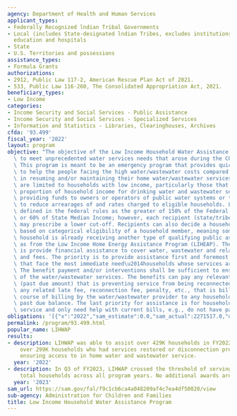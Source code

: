 ```yaml
---
agency: Department of Health and Human Services
applicant_types:
- Federally Recognized lndian Tribal Governments
- Local (includes State-designated lndian Tribes, excludes institutions of higher
  education and hospitals
- State
- U.S. Territories and possessions
assistance_types:
- Formula Grants
authorizations:
- 2912, Public Law 117-2, American Rescue Plan Act of 2021.
- 533, Public Law 116-260, The Consolidated Appropriation Act, 2021.
beneficiary_types:
- Low Income
categories:
- Income Security and Social Services - Public Assistance
- Income Security and Social Services - Specialized Services
- Information and Statistics - Libraries, Clearinghouses, Archives
cfda: '93.499'
fiscal_year: '2022'
layout: program
objective: "The objective of the Low Income Household Water Assistance program is\
  \ to meet unprecedented water services needs that arose during the COVID-19 pandemic.\
  \ This program is meant to be an emergency program that provides quick intervention\
  \ to help the people facing the high water/wastewater costs compared to their income\
  \ in resuming and/or maintaining their home water/wastewater services. The benefits\
  \ are limited to households with low income, particularly those that pay a high\
  \ proportion of household income for drinking water and wastewater services, by\
  \ providing funds to owners or operators of public water systems or treatment works\
  \ to reduce arrearages of and rates charged to eligible households. Low income is\
  \ defined in the federal rules as the greater of 150% of the Federal Poverty Guidelines\
  \ or 60% of State Median Income; however, each recipient (state/tribe/territory)\
  \ may prescribe a lower cut-off. Recipients can also decide a household\u2019s eligibility\
  \ based on categorical eligibility of a household member, meaning someone in the\
  \ household is already receiving another type of qualifying public assistance such\
  \ as from the Low Income Home Energy Assistance Program (LIHEAP). The intent to\
  \ is provide financial assistance to cover water, wastewater and related services\
  \ and fees. The priority is to provide assistance first and foremost to households\
  \ that face the most immediate need\u2014households whose services are already disconnected.\
  \ The benefit payment and/or interventions shall be sufficient to ensure restoration\
  \ of the water/wastewater services. The benefits can pay any relevant arrearage\
  \ (past due amount) that is preventing service from being reconnected, as well as\
  \ any related late fee, reconnection fee, penalty, etc., that is billed in normal\
  \ course of billing by the water/wastewater provider to any household that has a\
  \ past due balance. The last priority for assistance is for households that have\
  \ service and only need help with current bills, e.g., do not have past due balances."
obligations: '[{"x":"2022","sam_estimate":0.0,"sam_actual":2271517.0,"usa_spending_actual":2206971.0},{"x":"2023","sam_estimate":4487124.0,"sam_actual":0.0,"usa_spending_actual":0.0},{"x":"2024","sam_estimate":0.0,"sam_actual":0.0,"usa_spending_actual":0.0}]'
permalink: /program/93.499.html
popular_name: LIHWAP
results:
- description: LIHWAP was able to assist over 429K households in FY2022, including
    over 299K households who had services restored or disconnection prevented, thus
    ensuring access to in home water and wastewater service.
  year: '2022'
- description: In Q3 of FY2023, LIHWAP crossed the threshold of serving over 1,000,000
    total households across all program years. No additional awards are expected.
  year: '2023'
sam_url: https://sam.gov/fal/f9c1cb6ca4a048209af4c7ea4df50020/view
sub-agency: Administration for Children and Families
title: Low Income Household Water Assistance Program
---
```

